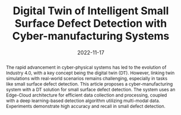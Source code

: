 ---
title: 'Digital Twin of Intelligent Small Surface Defect Detection with Cyber-manufacturing Systems'

# Authors
authors:
  - Yirui Wu
  - Hao Cao
  - Guoqiang Yang
  - Tong Lu
  - Shaohua Wan

# Author notes (optional)
author_notes:
  # - 'Equal contribution'
  # - 'Equal contribution'
  # - 'Equal contribution'
  # - 'Equal contribution'
  # - 'Equal contribution'

date: '2022-11-17'
doi: '10.1145/3571734'

# Schedule page publish date (NOT publication's date).
publishDate: '2022-11-17'

# Publication type.
publication_types: ['article-journal']

# Publication name and optional abbreviated publication name.
publication: ACM Transactions on Internet Technology
publication_short: IEEE TOIT'22(CCF-B)

# Volume and issue
volume: 23
issue: 4
pages: '51'

# Abstract
abstract: 'The rapid advancement in cyber-physical systems has led to the evolution of Industry 4.0, with a key concept being the digital twin (DT). However, linking twin simulations with real-world scenarios remains challenging, especially in tasks like small surface defect detection. This article proposes a cyber-manufacturing system with a DT solution for small surface defect detection. The system uses an Edge-Cloud architecture for efficient data collection and processing, coupled with a deep learning-based detection algorithm utilizing multi-modal data. Experiments demonstrate high accuracy and recall in small defect detection.'


tags: []

# Display this page in the Featured widget?
featured: true


url_pdf: ''

---